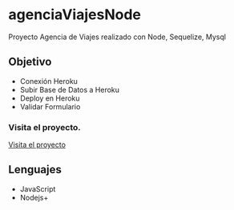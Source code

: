# agenciaViajesNode
Proyecto Agencia de Viajes realizado con Node, Sequelize, Mysql

## Objetivo
+ Conexión Heroku
+ Subir Base de Datos a Heroku
+ Deploy en Heroku
+ Validar Formulario


### Visita el proyecto.

[Visita el proyecto](https://viajesnode.herokuapp.com/)


## Lenguajes
+ JavaScript
+ Nodejs+
